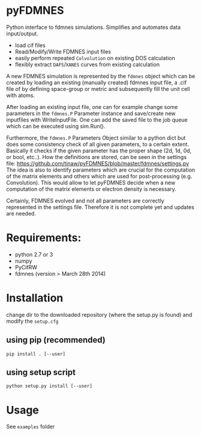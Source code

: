 pyFDMNES
========

Python interface to fdmnes simulations. Simplifies and automates data input/output.
- load cif files
- Read/Modify/Write FDMNES input files
- easily perform repeated `Colvolution` on existing DOS calculation
- flexibly extract `DAFS`/`XANES` curves from existing calculation

A new FDMNES simulation is represented by the `fdmnes` object which  can be created by loading an existing (manually created) fdmnes input file, a .cif file of by defining space-group or metric and subsequently fill the unit cell with atoms.

After loading an existing input file, one can for example change some parameters in the `fdmnes.P` Parameter instance and save/create new inputfiles with WriteInputFile. One can add the saved file to the job queue which can be executed using sim.Run().

Furthermore, the `fdmnes.P` Parameters Object similar to a python dict but does some consistency check of all given parameters, to a certain extent. Basically it checks if the given parameter has the proper shape (2d, 1d, 0d, or bool, etc..). How the definitions are stored, can be seen in the settings file:
https://github.com/tinaw/pyFDMNES/blob/master/fdmnes/settings.py The idea is also to identify parameters which are crucial for the computation of the matrix elements and others which are used for post-processing (e.g. Convolution). This would allow to let pyFDMNES decide when a new computation of the matrix elements or electron density is necessary.


Certainly, FDMNES evolved and not all parameters are correctly represented in the settings file. Therefore it is not complete yet and updates are needed.


# Requirements:
- python 2.7 or 3
- numpy
- PyCifRW
- fdmnes (version > March 28th 2014)


# Installation
change dir to the downloaded repository (where the setup.py is found) and modify the `setup.cfg`

## using pip (recommended)
    pip install . [--user]

## using setup script
    python setup.py install [--user]

# Usage
See `examples` folder
